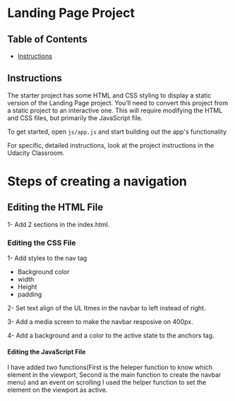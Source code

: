 # Landing Page Project

## Table of Contents

* [Instructions](#instructions)

## Instructions

The starter project has some HTML and CSS styling to display a static version of the Landing Page project. You'll need to convert this project from a static project to an interactive one. This will require modifying the HTML and CSS files, but primarily the JavaScript file.

To get started, open `js/app.js` and start building out the app's functionality

For specific, detailed instructions, look at the project instructions in the Udacity Classroom.

# Steps of creating a navigation

## Editing the HTML File
1- Add 2 sections in the index.html.

### Editing the CSS File
1- Add styles to the nav tag 
  * Background color 
  * width 
  * Height 
  * padding

2- Set text align of the UL Itmes in the navbar to left instead of right. 

3- Add a media screen to make the navbar resposive on 400px.

4- Add a background and a color to the active state to the anchors tag.

#### Editing the JavaScript File
I have added two functions(First is the heleper function to know which 
element in the viewport, Second is the main function to create 
the navbar menu) and an event on scrolling I used the helper function 
to set the element on the viewport as active. 
